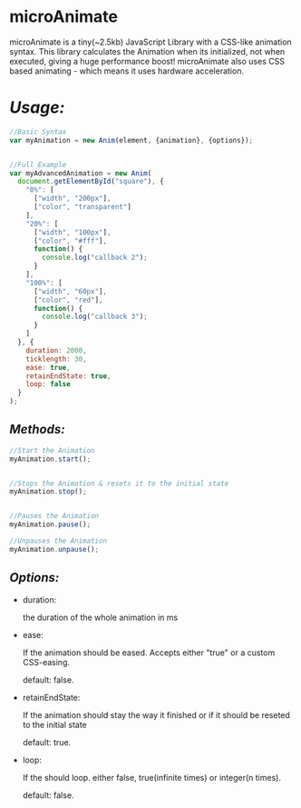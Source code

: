 microAnimate
=============
microAnimate is a tiny(~2.5kb) JavaScript Library with a CSS-like animation syntax. This library calculates the Animation when its initialized, not when executed, giving a huge performance boost! microAnimate also uses CSS based animating - which means it uses hardware acceleration.


*Usage:*
============
```javascript
//Basic Syntax
var myAnimation = new Anim(element, {animation}, {options});


//Full Example
var myAdvancedAnimation = new Anim(
  document.getElementById("square"), {
    "0%": [
      ["width", "200px"],
      ["color", "transparent"]
    ],
    "20%": [
      ["width", "100px"],
      ["color", "#fff"],
      function() {
        console.log("callback 2");
      }
    ],
    "100%": [
      ["width", "60px"],
      ["color", "red"],
      function() {
        console.log("callback 3");
      }
    ]
  }, {
    duration: 2000,
    ticklength: 30,
    ease: true,
    retainEndState: true,
    loop: false
  }
);
```

_Methods:_
-----------
```javascript
//Start the Animation
myAnimation.start();


//Stops the Animation & resets it to the initial state
myAnimation.stop();


//Pauses the Animation
myAnimation.pause();

//Unpauses the Animation
myAnimation.unpause();
```

_Options:_
-----------
- duration:

  the duration of the whole animation in ms


- ease:

  If the animation should be eased. Accepts either "true" or a custom CSS-easing.

  default: false.

- retainEndState:

  If the animation should stay the way it finished or if it should be reseted to the initial state

  default: true.

- loop:

  If the should loop. either false, true(infinite times) or integer(n times).

  default: false.
